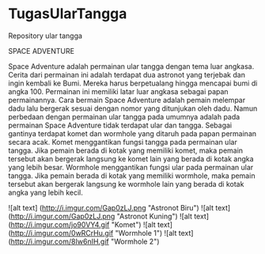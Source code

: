 # TugasUlarTangga
Repository ular tangga

SPACE ADVENTURE

Space Adventure adalah permainan ular tangga dengan tema luar angkasa. Cerita dari permainan ini adalah terdapat dua astronot yang terjebak dan ingin kembali ke Bumi. Mereka harus berpetualang hingga mencapai bumi di angka 100. Permainan ini memiliki latar luar angkasa sebagai papan permainannya. Cara bermain Space Adventure adalah pemain melempar dadu lalu bergerak sesuai dengan nomor yang ditunjukan oleh dadu. Namun perbedaan dengan permainan ular tangga pada umumnya adalah pada permainan Space Adventure tidak terdapat ular dan tangga. Sebagai gantinya terdapat komet dan wormhole yang ditaruh pada papan permainan secara acak. 
Komet menggantikan fungsi tangga pada permainan ular tangga. Jika pemain berada di kotak yang memiliki komet, maka pemain tersebut akan bergerak langsung ke komet lain yang berada di kotak angka yang lebih besar. Wormhole menggantikan fungsi ular pada permainan ular tangga. Jika pemain berada di kotak yang memiliki wormhole, maka pemain tersebut akan bergerak langsung ke wormhole lain yang berada di kotak angka yang lebih kecil. 

![alt text] (http://i.imgur.com/Gap0zLJ.png "Astronot Biru")
![alt text] (http://i.imgur.com/Gap0zLJ.png "Astronot Kuning")
![alt text] (http://i.imgur.com/jo90VY4.gif "Komet")
![alt text] (http://i.imgur.com/0wRCrHu.gif "Wormhole 1")
![alt text] (http://i.imgur.com/8Iw6nIH.gif "Wormhole 2")


